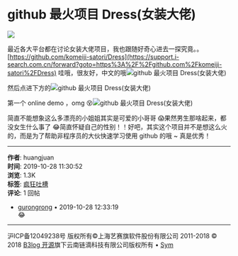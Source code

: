 # github 最火项目 Dress(女装大佬)

![](https://support.i-search.com.cn/upload/bbs/20190129/35a2d2ca23e94e6f8ffec0ef765351d6_Snipaste_20190129_141102.png)

最近各大平台都在讨论女装大佬项目，我也跟随好奇心进去一探究竟。。[https://github.com/komeiji-satori/Dress](https://support.i-search.com.cn/forward?goto=https%3A%2F%2Fgithub.com%2Fkomeiji-satori%2FDress) 哇哦，很友好，中文的哦![github 最火项目 Dress(女装大佬)](https://support.i-search.com.cn/upload/bbs/20191028/6be86c90d02d403791e775dfd07f52c2_image.png)

然后点进下方的![github 最火项目 Dress(女装大佬)](https://support.i-search.com.cn/upload/bbs/20191028/304695b92979423e9a5e2093ea3c61b0_image.png)

第一个 online demo ，omg 😵![github 最火项目 Dress(女装大佬)](https://support.i-search.com.cn/upload/bbs/20191028/0385609ee5604424aa9c4261563ae13b_image.png)

简直不能想象这么多漂亮的小姐姐其实是可爱的小哥哥 😱果然男生那啥起来，都没女生什么事了 😂简直怀疑自己的性别！！好吧，其实这个项目并不是想这么火的，而是为了帮助非程序员的大伙快速学习使用 github 的哦 ~ 真是优秀！

---

**作者**: huangjuan  
**时间**: 2019-10-28 11:30:52  
**浏览**: 1.3K  
**标签**: [疯狂吐槽](https://support.i-search.com.cn/tag/%E7%96%AF%E7%8B%82%E5%90%90%E6%A7%BD)  
**评论**: 1 回帖  
- [gurongrong](https://support.i-search.com.cn/member/gurongrong1) • 2019-10-28 12:33:19  
    😂

---

沪ICP备12049238号 版权所有©上海艺赛旗软件股份有限公司 2011-2018 © 2018 [B3log 开源](https://b3log.org/)旗下云南链滴科技有限公司版权所有 • [Sym](https://sym.b3log.org/)  
<!-- tcd_original_link https://support.i-search.com.cn/article/1572233452580 -->
